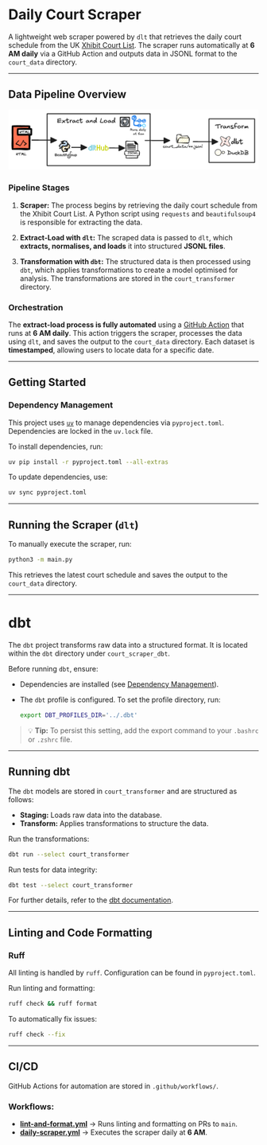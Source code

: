 # Daily Court Scraper

A lightweight web scraper powered by `dlt` that retrieves the daily court schedule from the UK [Xhibit Court List](http://xhibit.justice.gov.uk/court_lists.htm). The scraper runs automatically at **6 AM daily** via a GitHub Action and outputs data in JSONL format to the `court_data` directory.

---

## Data Pipeline Overview

![Pipeline Diagram](./docs/images/daily_court_scraper.excalidraw.png)

### Pipeline Stages

1. **Scraper:**
   The process begins by retrieving the daily court schedule from the Xhibit Court List. A Python script using `requests` and `beautifulsoup4` is responsible for extracting the data.

2. **Extract-Load with `dlt`:**
   The scraped data is passed to `dlt`, which **extracts, normalises, and loads** it into structured **JSONL files**.

3. **Transformation with `dbt`:**
   The structured data is then processed using `dbt`, which applies transformations to create a model optimised for analysis. The transformations are stored in the `court_transformer` directory.

### Orchestration

The **extract-load process is fully automated** using a [GitHub Action](./.github/workflows/update-court-data.yml) that runs at **6 AM daily**. This action triggers the scraper, processes the data using `dlt`, and saves the output to the `court_data` directory. Each dataset is **timestamped**, allowing users to locate data for a specific date.

---

## Getting Started

### Dependency Management

This project uses [`uv`](https://docs.astral.sh/uv/) to manage dependencies via `pyproject.toml`. Dependencies are locked in the `uv.lock` file.

To install dependencies, run:
```sh
uv pip install -r pyproject.toml --all-extras
```

To update dependencies, use:
```sh
uv sync pyproject.toml
```

---

## Running the Scraper (`dlt`)

To manually execute the scraper, run:
```sh
python3 -m main.py
```
This retrieves the latest court schedule and saves the output to the `court_data` directory.

---

# dbt

The `dbt` project transforms raw data into a structured format. It is located within the `dbt` directory under `court_scraper_dbt`.

Before running `dbt`, ensure:
- Dependencies are installed (see [Dependency Management](#dependency-management)).
- The `dbt` profile is configured. To set the profile directory, run:

  ```sh
  export DBT_PROFILES_DIR='../.dbt'
  ```

> 💡 **Tip:** To persist this setting, add the export command to your `.bashrc` or `.zshrc` file.

---

## Running dbt

The `dbt` models are stored in `court_transformer` and are structured as follows:

- **Staging:** Loads raw data into the database.
- **Transform:** Applies transformations to structure the data.

Run the transformations:
```sh
dbt run --select court_transformer
```

Run tests for data integrity:
```sh
dbt test --select court_transformer
```

For further details, refer to the [dbt documentation](https://docs.getdbt.com/).

---

## Linting and Code Formatting

### Ruff

All linting is handled by `ruff`. Configuration can be found in `pyproject.toml`.

Run linting and formatting:
```sh
ruff check && ruff format
```

To automatically fix issues:
```sh
ruff check --fix
```

---

## CI/CD

GitHub Actions for automation are stored in `.github/workflows/`.

### Workflows:
- **[lint-and-format.yml](./.github/workflows/lint-and-format.yml)** → Runs linting and formatting on PRs to `main`.
- **[daily-scraper.yml](./.github/workflows/daily-scraper.yml)** → Executes the scraper daily at **6 AM**.

